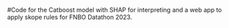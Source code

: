 #Code for the Catboost model with SHAP for interpreting and a web app to apply skope rules for FNBO Datathon 2023.
